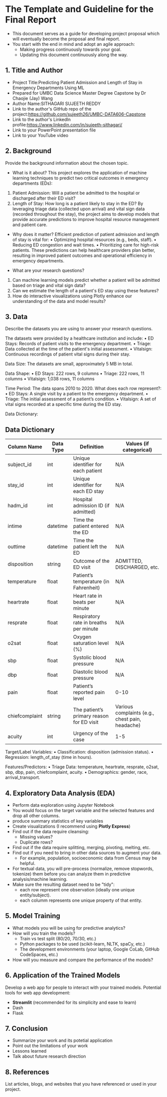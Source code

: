 # The Template and Guideline for the Final Report

- This document serves as a guide for developing project proposal which will eventually become the proposal and final report.
- You start with the end in mind and adopt an agile approach:
  - Making progress continuously towards your goal.
  - Updating this document continuously along the way.
 
## 1. Title and Author

- Project Title:Predicting Patient Admission and Length of Stay in Emergency Departments Using ML
- Prepared for UMBC Data Science Master Degree Capstone by Dr Chaojie (Jay) Wang
- Author Name:SITHAGARI SUJEETH REDDY
- Link to the author's GitHub repo of the project:https://github.com/sujeeth26/UMBC-DATA606-Capstone
- Link to the author's LinkedIn profile:https://www.linkedin.com/in/sujeeth-sithagari/
- Link to your PowerPoint presentation file
- Link to your YouTube video 
    
## 2. Background

Provide the background information about the chosen topic. 

- What is it about? 
This project explores the application of machine learning techniques to predict two critical outcomes in emergency departments (EDs):
1.	Patient Admission: Will a patient be admitted to the hospital or discharged after their ED visit?
2.	Length of Stay: How long is a patient likely to stay in the ED?
By leveraging triage data (collected upon arrival) and vital sign data (recorded throughout the stay), the project aims to develop models that provide accurate predictions to improve hospital resource management and patient care. 

- Why does it matter? 
Efficient prediction of patient admission and length of stay is vital for:
•	Optimizing hospital resources (e.g., beds, staff).
•	Reducing ED congestion and wait times.
•	Prioritizing care for high-risk patients.
These predictions can help healthcare providers plan better, resulting in improved patient outcomes and operational efficiency in emergency departments.

- What are your research questions?

1.	Can machine learning models predict whether a patient will be admitted based on triage and vital sign data?
2.	Can we estimate the length of a patient's ED stay using these features?
3.	How do interactive visualizations using Plotly enhance our understanding of the data and model results?


## 3. Data 

Describe the datasets you are using to answer your research questions.

The datasets were provided by a healthcare institution and include:
•	ED Stays: Records of patient visits to the emergency department.
•	Triage: Data collected at the time of the patient's initial assessment.
•	Vitalsign: Continuous recordings of patient vital signs during their stay.

Data Size:
The datasets are small, approximately 5 MB in total.

Data Shape:
•	ED Stays: 222 rows, 9 columns
•	Triage: 222 rows, 11 columns
•	Vitalsign: 1,038 rows, 11 columns

Time Period:
The data spans 2010 to 2020.
What does each row represent?:
•	ED Stays: A single visit by a patient to the emergency department.
•	Triage: The initial assessment of a patient’s condition.
•	Vitalsign: A set of vital signs recorded at a specific time during the ED stay.

Data Dictionary:

## Data Dictionary

| Column Name     | Data Type  | Definition                            | Values (if categorical)            |
|-----------------|------------|----------------------------------------|-------------------------------------|
| subject_id      | int        | Unique identifier for each patient    | N/A                                 |
| stay_id         | int        | Unique identifier for each ED stay    | N/A                                 |
| hadm_id         | int        | Hospital admission ID (if admitted)   | N/A                                 |
| intime          | datetime   | Time the patient entered the ED       | N/A                                 |
| outtime         | datetime   | Time the patient left the ED          | N/A                                 |
| disposition     | string     | Outcome of the ED visit               | ADMITTED, DISCHARGED, etc.          |
| temperature     | float      | Patient’s temperature (in Fahrenheit) | N/A                                 |
| heartrate       | float      | Heart rate in beats per minute        | N/A                                 |
| resprate        | float      | Respiratory rate in breaths per minute| N/A                                 |
| o2sat           | float      | Oxygen saturation level (%)           | N/A                                 |
| sbp             | float      | Systolic blood pressure               | N/A                                 |
| dbp             | float      | Diastolic blood pressure              | N/A                                 |
| pain            | float      | Patient’s reported pain level         | 0-10                                |
| chiefcomplaint  | string     | The patient’s primary reason for ED visit| Various complaints (e.g., chest pain, headache) |
| acuity          | int        | Urgency of the case                   | 1-5                                 |



Target/Label Variables:
•	Classification: disposition (admission status).
•	Regression: length_of_stay (time in hours).

Features/Predictors:
•	Triage Data: temperature, heartrate, resprate, o2sat, sbp, dbp, pain, chiefcomplaint, acuity.
•	Demographics: gender, race, arrival_transport.


## 4. Exploratory Data Analysis (EDA)

- Perform data exploration using Jupyter Notebook
- You would focus on the target variable and the selected features and drop all other columns.
- produce summary statistics of key variables
- Create visualizations (I recommend using **Plotly Express**)
- Find out if the data require cleansing:
  - Missing values?
  - Duplicate rows? 
- Find out if the data require splitting, merging, pivoting, melting, etc.
- Find out if you need to bring in other data sources to augment your data.
  - For example, population, socioeconomic data from Census may be helpful.
- For textual data, you will pre-process (normalize, remove stopwords, tokenize) them before you can analyze them in predictive analysis/machine learning.
- Make sure the resulting dataset need to be "tidy":
  - each row represent one observation (ideally one unique entity/subject).
  - each columm represents one unique property of that entity. 

## 5. Model Training 

- What models you will be using for predictive analytics?
- How will you train the models?
  - Train vs test split (80/20, 70/30, etc.)
  - Python packages to be used (scikit-learn, NLTK, spaCy, etc.)
  - The development environments (your laptop, Google CoLab, GitHub CodeSpaces, etc.)
- How will you measure and compare the performance of the models?

## 6. Application of the Trained Models

Develop a web app for people to interact with your trained models. Potential tools for web app development:

- **Streamlit** (recommended for its simplicity and ease to learn)
- Dash
- Flask

## 7. Conclusion

- Summarize your work and its potetial application
- Point out the limitations of your work
- Lessons learned 
- Talk about future research direction

## 8. References 

List articles, blogs, and websites that you have referenced or used in your project.
